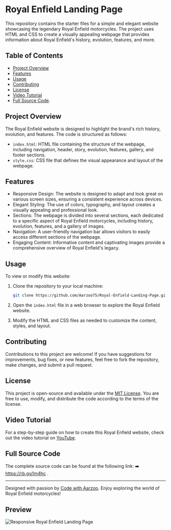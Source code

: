 # Royal Enfield Landing Page

This repository contains the starter files for a simple and elegant website showcasing the legendary Royal Enfield motorcycles. The project uses HTML and CSS to create a visually appealing webpage that provides information about Royal Enfield's history, evolution, features, and more.

## Table of Contents
- [Project Overview](#project-overview)
- [Features](#features)
- [Usage](#usage)
- [Contributing](#contributing)
- [License](#license)
- [Video Tutorial](#video-tutorial)
- [Full Source Code](#full-source-code).

## Project Overview

The Royal Enfield website is designed to highlight the brand's rich history, evolution, and features. The code is structured as follows:

- `index.html`: HTML file containing the structure of the webpage, including navigation, header, story, evolution, features, gallery, and footer sections.
- `style.css`: CSS file that defines the visual appearance and layout of the webpage.

## Features

- Responsive Design: The website is designed to adapt and look great on various screen sizes, ensuring a consistent experience across devices.
- Elegant Styling: The use of colors, typography, and layout creates a visually appealing and professional look.
- Sections: The webpage is divided into several sections, each dedicated to a specific aspect of Royal Enfield motorcycles, including history, evolution, features, and a gallery of images.
- Navigation: A user-friendly navigation bar allows visitors to easily access different sections of the webpage.
- Engaging Content: Informative content and captivating images provide a comprehensive overview of Royal Enfield's legacy.

## Usage

To view or modify this website:

1. Clone the repository to your local machine:

   ```sh
   git clone https://github.com/Aarzoo75/Royal-Enfield-Landing-Page.git
   ```

2. Open the `index.html` file in a web browser to explore the Royal Enfield website.

3. Modify the HTML and CSS files as needed to customize the content, styles, and layout.

## Contributing

Contributions to this project are welcome! If you have suggestions for improvements, bug fixes, or new features, feel free to fork the repository, make changes, and submit a pull request.

## License

This project is open-source and available under the [MIT License](LICENSE). You are free to use, modify, and distribute the code according to the terms of the license.

## Video Tutorial

For a step-by-step guide on how to create this Royal Enfield website, check out the video tutorial on [YouTube](https://youtu.be/Rj69WCj7w6M?si=5r51Fzv8TVaLx2d1).

## Full Source Code

The complete source code can be found at the following link: ➡️ https://rb.gy/lm4hc .

---

Designed with passion by [Code with Aarzoo](https://www.youtube.com/@codewithaarzoo). Enjoy exploring the world of Royal Enfield motorcycles!

## Preview
![Responsive Royal Enfield Landing Page](https://github.com/Aarzoo75/Royal-Enfield-Landing-Page/assets/59678435/b492347d-9dc5-4d7c-9581-f80da5d76e3a)
